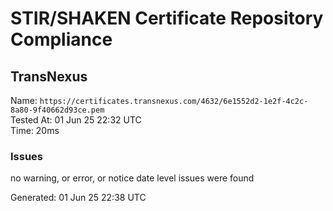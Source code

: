 # STIR/SHAKEN Certificate Repository Compliance

## TransNexus

Name: `https://certificates.transnexus.com/4632/6e1552d2-1e2f-4c2c-8a80-9f40662d93ce.pem`\
Tested At: 01 Jun 25 22:32 UTC\
Time: 20ms

### Issues

no warning, or error, or notice date level issues were found

Generated: 01 Jun 25 22:38 UTC